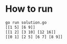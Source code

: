 # How to run

```bash
go run solution.go 
[[1 5] [6 9]]
[[1 2] [3 10] [12 16]]
[[0 1] [2 5] [6 7] [8 9]]

```